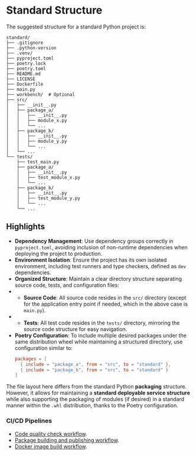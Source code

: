 # Standard Structure

The suggested structure for a standard Python project is:

```text
standard/
├── .gitignore
├── .python-version
├── .venv/
├── pyproject.toml
├── poetry.lock
├── poetry.toml
├── README.md
├── LICENSE
├── Dockerfile
├── main.py
├── workbench/  # Optional
├── src/
│   ├── __init__.py
│   ├── package_a/
│   │   ├── __init__.py
│   │   ├── module_x.py
│   │   └── ...
│   ├── package_b/
│   │   ├── __init__.py
│   │   ├── module_y.py
│   │   └── ...
│   └── ...
└── tests/
    ├── test_main.py
    ├── package_a/
    │   ├── __init__.py
    │   ├── test_module_x.py
    │   └── ...
    ├── package_b/
    │   ├── __init__.py
    │   ├── test_module_y.py
    │   └── ...
    └── ...
```

## Highlights

- **Dependency Management**: Use dependency groups correctly in `pyproject.toml`, avoiding inclusion of non-runtime
  dependencies when deploying the project to production.
- **Environment Isolation**: Ensure the project has its own isolated environment, including test runners and type
  checkers, defined as `dev` dependencies.
- **Organized Structure**: Maintain a clear directory structure separating source code, tests, and configuration files:
-
    - **Source Code**: All source code resides in the `src/` directory (except for the application entry point if
      needed, which in the above case is `main.py`).
-
    - **Tests**: All test code resides in the `tests/` directory, mirroring the source code structure for easy
      navigation.
- **Poetry Configuration**: To include multiple desired packages under the same distribution wheel while maintaining a
  structured directory, use configuration similar to:
  ```toml
  packages = [
    { include = "package_a", from = "src", to = "standard" },
    { include = "package_b", from = "src", to = "standard" }
  ]
  ```

The file layout here differs from the standard Python **packaging** structure. However, it allows for maintaining a
**standard deployable service structure** while also supporting the packaging of modules (if desired) in a standard
manner within the `.whl` distribution, thanks to the Poetry configuration.

### CI/CD Pipelines

- [Code quality check workflow](../.github/workflows/standard_code_check.yaml).
- [Package building and publishing workflow](../.github/workflows/standard_build_dry_publish.yaml).
- [Docker image build workflow](../.github/workflows/standard_build_docker.yaml).
